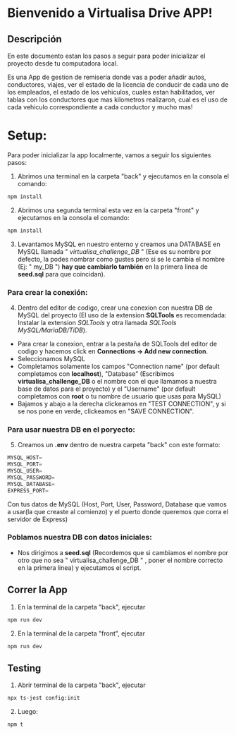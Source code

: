 # Bienvenido a Virtualisa Drive APP!

## Descripción
En este documento estan los pasos a seguir para poder inicializar el proyecto desde tu computadora local.

Es una App de gestion de remiseria donde vas a poder añadir autos, conductores, viajes, ver el estado de la licencia de conducir de cada uno de los empleados, el estado de los vehiculos, cuales estan habilitados, ver tablas con los conductores que mas kilometros realizaron, cual es el uso de cada vehiculo correspondiente a cada conductor y mucho mas!

# Setup:
Para poder inicializar la app localmente, vamos a seguir los siguientes pasos:
1. Abrimos una terminal en la carpeta "back" y ejecutamos en la consola el comando:
```bash
npm install
```
2. Abrimos una segunda terminal esta vez en la carpeta "front" y ejecutamos en la consola el comando:
```bash
npm install
```
3. Levantamos MySQL en nuestro enterno y creamos una DATABASE en MySQL llamada " *virtualisa_challenge_DB* " (Ese es su nombre por defecto, la podes nombrar como gustes pero si se le cambia el nombre (Ej: " my_DB ") **hay que cambiarlo también** en la primera linea de **seed.sql** para que coincidan).

### Para crear la conexión:

4. Dentro del editor de codigo, crear una conexion con nuestra DB de MySQL del proyecto (El uso de la extension **SQLTools** es recomendada: Instalar la extension *SQLTools* y otra llamada *SQLTools MySQL/MariaDB/TiDB*).
- Para crear la conexion, entrar a la pestaña de SQLTools del editor de codigo y hacemos click en **Connections -> Add new connection**.
- Seleccionamos MySQL
- Completamos solamente los campos "Connection name" (por default completamos con **localhost**), "Database" (Escribimos **virtualisa_challenge_DB** o el nombre con el que llamamos a nuestra base de datos para el proyecto) y el "Username" (por default completamos con **root** o tu nombre de usuario que usas para MySQL)
- Bajamos y abajo a la derecha clickeamos en "TEST CONNECTION", y si se nos pone en verde, clickeamos en "SAVE CONNECTION".

### Para usar nuestra DB en el poryecto:
5. Creamos un **.env** dentro de nuestra carpeta "back" con este formato:

```javascript
MYSQL_HOST=
MYSQL_PORT=
MYSQL_USER=
MYSQL_PASSWORD=
MYSQL_DATABASE=
EXPRESS_PORT=
```
Con tus datos de MySQL (Host, Port, User, Password, Database que vamos a usar(la que creaste al comienzo) y el puerto donde queremos que corra el servidor de Express)

### Poblamos nuestra DB con datos iniciales:
- Nos dirigimos a **seed.sql** (Recordemos que si cambiamos el nombre por otro que no sea " virtualisa_challenge_DB " , poner el nombre correcto en la primera linea) y ejecutamos el script.


## Correr la App

1. En la terminal de la carpeta "back", ejecutar
```bash
npm run dev
``` 
2. En la terminal de la carpeta "front", ejecutar
```bash
npm run dev
``` 

## Testing
1. Abrir terminal de la carpeta "back", ejecutar
```bash
npx ts-jest config:init 
``` 

2. Luego:
```bash
npm t
``` 